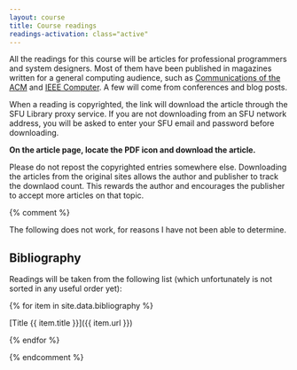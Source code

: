 ```yaml
---
layout: course
title: Course readings
readings-activation: class="active"
---
```

All the readings for this course will be articles for professional programmers and system designers. Most of them have been published in magazines
written for a general computing audience, such as [Communications of the ACM](http://www.acm.org/cacm/ "CACM") and [IEEE Computer](http://www.computer.org/portal/web/computingnow "IEEE Computer"). A few will come from conferences and blog posts.

When a reading is copyrighted, the link will download the article through the SFU Library proxy service. If you are not downloading from an SFU network address, you will be asked to enter your SFU email and password before downloading.

**On the article page, locate the PDF icon and download the article.**

Please do not repost the copyrighted entries somewhere else. Downloading the articles from the original sites allows the author and publisher to track the downlaod count. This rewards the author and encourages the publisher to accept more articles on that topic.

{% comment %}

The following does not work, for reasons I have not been able to determine.

## Bibliography

Readings will be taken from the following list (which unfortunately is not sorted in any useful order yet):

{% for item in site.data.bibliography %}

[Title {{ item.title }}]({{ item.url }})<br/>

{% endfor %}

{% endcomment %}
